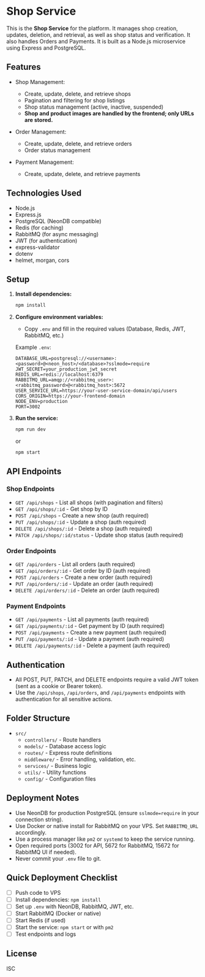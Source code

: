 # Shop Service

This is the **Shop Service** for the platform. It manages shop creation, updates, deletion, and retrieval, as well as shop status and verification. It also handles Orders and Payments. It is built as a Node.js microservice using Express and PostgreSQL.

## Features
- Shop Management:
  - Create, update, delete, and retrieve shops
  - Pagination and filtering for shop listings
  - Shop status management (active, inactive, suspended)
  - **Shop and product images are handled by the frontend; only URLs are stored.**

- Order Management:
  - Create, update, delete, and retrieve orders
  - Order status management

- Payment Management:
  - Create, update, delete, and retrieve payments

## Technologies Used
- Node.js
- Express.js
- PostgreSQL (NeonDB compatible)
- Redis (for caching)
- RabbitMQ (for async messaging)
- JWT (for authentication)
- express-validator
- dotenv
- helmet, morgan, cors

## Setup

1. **Install dependencies:**
   ```bash
   npm install
   ```

2. **Configure environment variables:**
   - Copy `.env` and fill in the required values (Database, Redis, JWT, RabbitMQ, etc.)

   Example `.env`:
   ```env
   DATABASE_URL=postgresql://<username>:<password>@<neon_host>/<database>?sslmode=require
   JWT_SECRET=your_production_jwt_secret
   REDIS_URL=redis://localhost:6379
   RABBITMQ_URL=amqp://<rabbitmq_user>:<rabbitmq_password>@<rabbitmq_host>:5672
   USER_SERVICE_URL=https://your-user-service-domain/api/users
   CORS_ORIGIN=https://your-frontend-domain
   NODE_ENV=production
   PORT=3002
   ```

3. **Run the service:**
   ```bash
   npm run dev
   ```
   or
   ```bash
   npm start
   ```

## API Endpoints

### Shop Endpoints
- `GET /api/shops` - List all shops (with pagination and filters)
- `GET /api/shops/:id` - Get shop by ID
- `POST /api/shops` - Create a new shop (auth required)
- `PUT /api/shops/:id` - Update a shop (auth required)
- `DELETE /api/shops/:id` - Delete a shop (auth required)
- `PATCH /api/shops/:id/status` - Update shop status (auth required)

### Order Endpoints
- `GET /api/orders` - List all orders (auth required)
- `GET /api/orders/:id` - Get order by ID (auth required)
- `POST /api/orders` - Create a new order (auth required)
- `PUT /api/orders/:id` - Update an order (auth required)
- `DELETE /api/orders/:id` - Delete an order (auth required)

### Payment Endpoints
- `GET /api/payments` - List all payments (auth required)
- `GET /api/payments/:id` - Get payment by ID (auth required)
- `POST /api/payments` - Create a new payment (auth required)
- `PUT /api/payments/:id` - Update a payment (auth required)
- `DELETE /api/payments/:id` - Delete a payment (auth required)

## Authentication
- All POST, PUT, PATCH, and DELETE endpoints require a valid JWT token (sent as a cookie or Bearer token).
- Use the `/api/shops`, `/api/orders`, and `/api/payments` endpoints with authentication for all sensitive actions.

## Folder Structure

- `src/`
  - `controllers/` - Route handlers
  - `models/` - Database access logic
  - `routes/` - Express route definitions
  - `middleware/` - Error handling, validation, etc.
  - `services/` - Business logic
  - `utils/` - Utility functions
  - `config/` - Configuration files

## Deployment Notes
- Use NeonDB for production PostgreSQL (ensure `sslmode=require` in your connection string).
- Use Docker or native install for RabbitMQ on your VPS. Set `RABBITMQ_URL` accordingly.
- Use a process manager like `pm2` or `systemd` to keep the service running.
- Open required ports (3002 for API, 5672 for RabbitMQ, 15672 for RabbitMQ UI if needed).
- Never commit your `.env` file to git.

## Quick Deployment Checklist
- [ ] Push code to VPS
- [ ] Install dependencies: `npm install`
- [ ] Set up `.env` with NeonDB, RabbitMQ, JWT, etc.
- [ ] Start RabbitMQ (Docker or native)
- [ ] Start Redis (if used)
- [ ] Start the service: `npm start` or with `pm2`
- [ ] Test endpoints and logs

## License
ISC 